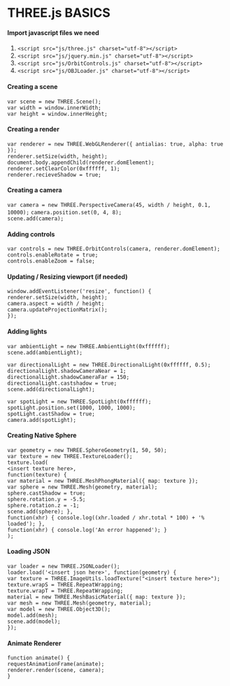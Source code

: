 # THREE.js BASICS

#### Import javascript files we need

1. `<script src="js/three.js" charset="utf-8"></script>`
2. `<script src="js/jquery.min.js" charset="utf-8"></script>`
3. `<script src="js/OrbitControls.js" charset="utf-8"></script>`
4. `<script src="js/OBJLoader.js" charset="utf-8"></script>`

#### Creating a scene

`var scene = new THREE.Scene();`  
`var width = window.innerWidth;`  
`var height = window.innerHeight;`


#### Creating a render
`var renderer = new THREE.WebGLRenderer({ antialias: true, alpha: true });`   
`renderer.setSize(width, height);`  
`document.body.appendChild(renderer.domElement);`   
`renderer.setClearColor(0xffffff, 1);`  
`renderer.recieveShadow = true;`

#### Creating a camera
`var camera = new THREE.PerspectiveCamera(45, width / height, 0.1, 10000);`
`camera.position.set(0, 4, 8);`   
`scene.add(camera);`

#### Adding controls
`var controls = new THREE.OrbitControls(camera, renderer.domElement);`  
`controls.enableRotate = true;`   
`controls.enableZoom = false;`

#### Updating / Resizing viewport (if needed)
`window.addEventListener('resize', function() {`  
  `renderer.setSize(width, height);`  
  `camera.aspect = width / height;`   
  `camera.updateProjectionMatrix();`  
`});`

#### Adding lights
`var ambientLight = new THREE.AmbientLight(0xffffff);`    
`scene.add(ambientLight);`

`var directionalLight = new THREE.DirectionalLight(0xffffff, 0.5);`   
`directionalLight.shadowCameraNear = 1;`    
`directionalLight.shadowCameraFar = 150;`   
`directionalLight.castshadow = true;`   
`scene.add(directionalLight);`

`var spotLight = new THREE.SpotLight(0xffffff);`    
`spotLight.position.set(1000, 1000, 1000);`   
`spotLight.castShadow = true;`    
`camera.add(spotLight);`

#### Creating Native Sphere

`var geometry = new THREE.SphereGeometry(1, 50, 50);`   
`var texture = new THREE.TextureLoader();`   
`texture.load(`    
  `<insert texture here>,`    
  `function(texture) {`   
    `var material = new THREE.MeshPhongMaterial({ map: texture });`   
    `var sphere = new THREE.Mesh(geometry, material);`    
    `sphere.castShadow = true;`   
    `sphere.rotation.y = -5.5;`   
    `sphere.rotation.z = -1;`   
    `scene.add(sphere); },`    
  `function(xhr) { console.log((xhr.loaded / xhr.total * 100) + '% loaded'); },`    
  `function(xhr) { console.log('An error happened'); }`   
`);`

#### Loading JSON

`var loader = new THREE.JSONLoader();`    
`loader.load('<insert json here>', function(geometry) {`        
  `var texture = THREE.ImageUtils.loadTexture("<insert texture here>");`      
  `texture.wrapS = THREE.RepeatWrapping;`   
  `texture.wrapT = THREE.RepeatWrapping;`   
  `material = new THREE.MeshBasicMaterial({ map: texture });`   
  `var mesh = new THREE.Mesh(geometry, material);`    
  `var model = new THREE.Object3D();`   
  `model.add(mesh);`    
  `scene.add(model);`   
`});`

#### Animate Renderer

`function animate() {`    
  `requestAnimationFrame(animate);`    
  `renderer.render(scene, camera); `    
`}`
